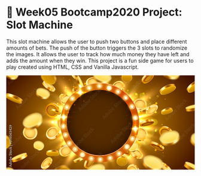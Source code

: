 # 🎰 Week05 Bootcamp2020 Project: Slot Machine

This slot machine allows the user to push two buttons and place different amounts of bets. The push of the button triggers the 3 slots to randomize the images. It allows the user to track how much money they have left and adds the amount when they win. This project is a fun side game for users to play created using HTML, CSS and Vanilla Javascript. 

![Slot Machine Screenshot](/slot-machine.png)
